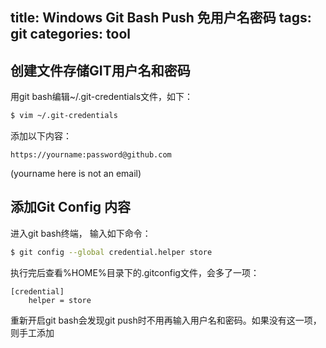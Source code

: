 title: Windows Git Bash Push 免用户名密码
tags: git
categories: tool
---
## 创建文件存储GIT用户名和密码

用git bash编辑~/.git-credentials文件，如下：

``` bash
$ vim ~/.git-credentials
```
添加以下内容：

    https://yourname:password@github.com

(yourname here is not an email)

## 添加Git Config 内容

进入git bash终端， 输入如下命令：

``` bash
$ git config --global credential.helper store
```

执行完后查看%HOME%目录下的.gitconfig文件，会多了一项：

    [credential]
        helper = store

重新开启git bash会发现git push时不用再输入用户名和密码。如果没有这一项，则手工添加

